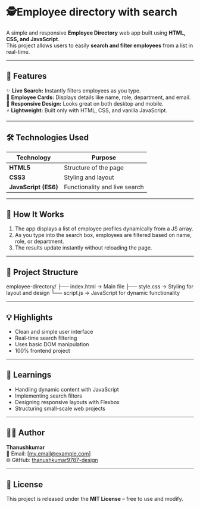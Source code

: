 # 🕵️Employee directory with search

A simple and responsive **Employee Directory** web app built using **HTML, CSS, and JavaScript**.  
This project allows users to easily **search and filter employees** from a list in real-time.  

---

## 🚀 Features

✨ **Live Search:** Instantly filters employees as you type.  
💼 **Employee Cards:** Displays details like name, role, department, and email.  
📱 **Responsive Design:** Looks great on both desktop and mobile.  
⚡ **Lightweight:** Built only with HTML, CSS, and vanilla JavaScript.  

---

## 🛠️ Technologies Used

| Technology | Purpose |
|-------------|----------|
| **HTML5** | Structure of the page |
| **CSS3** | Styling and layout |
| **JavaScript (ES6)** | Functionality and live search |

---

## 🧩 How It Works

1. The app displays a list of employee profiles dynamically from a JS array.  
2. As you type into the search box, employees are filtered based on name, role, or department.  
3. The results update instantly without reloading the page.  

---

## 📂 Project Structure
employee-directory/
├── index.html → Main file
├── style.css → Styling for layout and design
└── script.js → JavaScript for dynamic functionality


---

## 💡 Highlights

- Clean and simple user interface  
- Real-time search filtering  
- Uses basic DOM manipulation  
- 100% frontend project  

---

## 🧠 Learnings

- Handling dynamic content with JavaScript  
- Implementing search filters  
- Designing responsive layouts with Flexbox  
- Structuring small-scale web projects  

---


## 👨‍💻 Author

**Thanushkumar**  
📧 Email: [my.email@example.com]  
🌐 GitHub: [thanushkumar9787-design](https://github.com/thanushkumar9787-design)

---

## 🪪 License

This project is released under the **MIT License** – free to use and modify.

